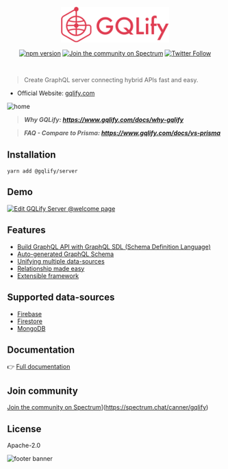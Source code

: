 
<div align="center">

<a href="https://www.gqlify.com"><img src="./resources/logo-pink.svg" width="50%"></a>

</div>

<div align="center">

[![npm version](https://badge.fury.io/js/%40gqlify%2Fserver.svg)](https://badge.fury.io/js/%40gqlify%2Fserver) [![Join the community on Spectrum](https://withspectrum.github.io/badge/badge.svg)](https://spectrum.chat/canner/gqlify) [![Twitter Follow](https://img.shields.io/twitter/follow/cannerIO.svg?style=social&label=Follow)](https://twitter.com/cannerIO)

</div>
<br/>

> Create GraphQL server connecting hybrid APIs fast and easy.

* Official Website: [gqlify.com](https://www.gqlify.com/)


![home](https://i.imgur.com/ojShV9s.png)

> ***Why GQLify: https://www.gqlify.com/docs/why-gqlify***

> ***FAQ - Compare to Prisma: https://www.gqlify.com/docs/vs-prisma***

## Installation
``` console
yarn add @gqlify/server
```

## Demo
[![Edit GQLify Server @welcome page](https://codesandbox.io/static/img/play-codesandbox.svg)](https://codesandbox.io/s/p7wqo43zpx)

## Features
* [Build GraphQL API with GraphQL SDL (Schema Definition Language)](https://www.gqlify.com/docs/quick-start)
* [Auto-generated GraphQL Schema](https://www.gqlify.com/docs/graphql-api-overview)
* [Unifying multiple data-sources](https://www.gqlify.com/docs/data-source-overview)
* [Relationship made easy](https://www.gqlify.com/docs/relationship-overview)
* [Extensible framework](https://www.gqlify.com/docs/graphql-api-plugins)

## Supported data-sources
* [Firebase](https://www.gqlify.com/docs/firebase)
* [Firestore](https://www.gqlify.com/docs/firestore)
* [MongoDB](https://www.gqlify.com/docs/mongodb)

## Documentation
👉 [Full documentation](https://www.gqlify.com/docs)

## Join community

[Join the community on Spectrum](https://withspectrum.github.io/badge/badge.svg)](https://spectrum.chat/canner/gqlify)


## License

Apache-2.0

![footer banner](https://user-images.githubusercontent.com/26116324/37811196-a437d930-2e93-11e8-97d8-0653ace2a46d.png)
